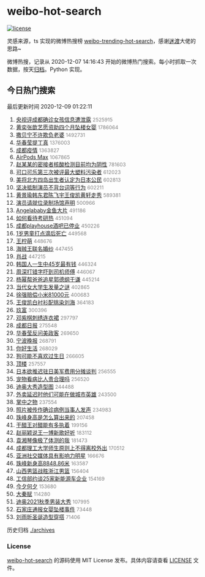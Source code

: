 # weibo-hot-search

[![license](https://img.shields.io/github/license/Arrackisarookie/weibo-hot-search)](https://github.com/Arrackisarookie/weibo-hot-search/blob/master/LICENSE)

灵感来源，ts 实现的微博热搜榜 [weibo-trending-hot-search](https://github.com/justjavac/weibo-trending-hot-search)，感谢[迷渡](https://github.com/justjavac)大佬的思路~

微博热搜，记录从 2020-12-07 14:16:43 开始的微博热门搜索。每小时抓取一次数据，按天[归档](./archives)。Python 实现。

## 今日热门搜索

<!-- Rank Begin -->

最后更新时间 2020-12-09 01:22:11

1. [央视评成都确诊女孩信息遭泄露](https://s.weibo.com/weibo?q=%23%E5%A4%AE%E8%A7%86%E8%AF%84%E6%88%90%E9%83%BD%E7%A1%AE%E8%AF%8A%E5%A5%B3%E5%AD%A9%E4%BF%A1%E6%81%AF%E9%81%AD%E6%B3%84%E9%9C%B2%23&Refer=top) <font color="#808080" size="2">2525915</font>
1. [黄奕张歆艺愿资助四个月坠楼女婴](https://s.weibo.com/weibo?q=%23%E9%BB%84%E5%A5%95%E5%BC%A0%E6%AD%86%E8%89%BA%E6%84%BF%E8%B5%84%E5%8A%A9%E5%9B%9B%E4%B8%AA%E6%9C%88%E5%9D%A0%E6%A5%BC%E5%A5%B3%E5%A9%B4%23&Refer=top) <font color="#808080" size="2">1786064</font>
1. [撒贝宁不许欺负老婆](https://s.weibo.com/weibo?q=%E6%92%92%E8%B4%9D%E5%AE%81%E4%B8%8D%E8%AE%B8%E6%AC%BA%E8%B4%9F%E8%80%81%E5%A9%86&Refer=top) <font color="#808080" size="2">1492731</font>
1. [华春莹提丁真](https://s.weibo.com/weibo?q=%23%E5%8D%8E%E6%98%A5%E8%8E%B9%E6%8F%90%E4%B8%81%E7%9C%9F%23&Refer=top) <font color="#808080" size="2">1376003</font>
1. [成都疫情](https://s.weibo.com/weibo?q=%E6%88%90%E9%83%BD%E7%96%AB%E6%83%85&Refer=top) <font color="#808080" size="2">1363827</font>
1. [AirPods Max](https://s.weibo.com/weibo?q=AirPods%20Max&Refer=top) <font color="#808080" size="2">1067865</font>
1. [赵某某的密接者核酸检测目前均为阴性](https://s.weibo.com/weibo?q=%23%E8%B5%B5%E6%9F%90%E6%9F%90%E7%9A%84%E5%AF%86%E6%8E%A5%E8%80%85%E6%A0%B8%E9%85%B8%E6%A3%80%E6%B5%8B%E7%9B%AE%E5%89%8D%E5%9D%87%E4%B8%BA%E9%98%B4%E6%80%A7%23&Refer=top) <font color="#808080" size="2">781603</font>
1. [可口可乐第三次被评最大塑料污染者](https://s.weibo.com/weibo?q=%23%E5%8F%AF%E5%8F%A3%E5%8F%AF%E4%B9%90%E7%AC%AC%E4%B8%89%E6%AC%A1%E8%A2%AB%E8%AF%84%E6%9C%80%E5%A4%A7%E5%A1%91%E6%96%99%E6%B1%A1%E6%9F%93%E8%80%85%23&Refer=top) <font color="#808080" size="2">612023</font>
1. [美将北方四岛出生者认定为日本公民](https://s.weibo.com/weibo?q=%E7%BE%8E%E5%B0%86%E5%8C%97%E6%96%B9%E5%9B%9B%E5%B2%9B%E5%87%BA%E7%94%9F%E8%80%85%E8%AE%A4%E5%AE%9A%E4%B8%BA%E6%97%A5%E6%9C%AC%E5%85%AC%E6%B0%91&Refer=top) <font color="#808080" size="2">602813</font>
1. [坚决抵制演员不背台词等行为](https://s.weibo.com/weibo?q=%23%E5%9D%9A%E5%86%B3%E6%8A%B5%E5%88%B6%E6%BC%94%E5%91%98%E4%B8%8D%E8%83%8C%E5%8F%B0%E8%AF%8D%E7%AD%89%E8%A1%8C%E4%B8%BA%23&Refer=top) <font color="#808080" size="2">602211</font>
1. [黄景瑜韩东君陈飞宇王俊凯黄轩走秀](https://s.weibo.com/weibo?q=%23%E9%BB%84%E6%99%AF%E7%91%9C%E9%9F%A9%E4%B8%9C%E5%90%9B%E9%99%88%E9%A3%9E%E5%AE%87%E7%8E%8B%E4%BF%8A%E5%87%AF%E9%BB%84%E8%BD%A9%E8%B5%B0%E7%A7%80%23&Refer=top) <font color="#808080" size="2">589381</font>
1. [演员请就位录制场馆声明](https://s.weibo.com/weibo?q=%23%E6%BC%94%E5%91%98%E8%AF%B7%E5%B0%B1%E4%BD%8D%E5%BD%95%E5%88%B6%E5%9C%BA%E9%A6%86%E5%A3%B0%E6%98%8E%23&Refer=top) <font color="#808080" size="2">500966</font>
1. [Angelababy金鱼大片](https://s.weibo.com/weibo?q=%23Angelababy%E9%87%91%E9%B1%BC%E5%A4%A7%E7%89%87%23&Refer=top) <font color="#808080" size="2">491186</font>
1. [如何看待考研热](https://s.weibo.com/weibo?q=%23%E5%A6%82%E4%BD%95%E7%9C%8B%E5%BE%85%E8%80%83%E7%A0%94%E7%83%AD%23&Refer=top) <font color="#808080" size="2">451094</font>
1. [成都playhouse酒吧已停业](https://s.weibo.com/weibo?q=%23%E6%88%90%E9%83%BDplayhouse%E9%85%92%E5%90%A7%E5%B7%B2%E5%81%9C%E4%B8%9A%23&Refer=top) <font color="#808080" size="2">450226</font>
1. [1岁男童打点滴后死亡](https://s.weibo.com/weibo?q=%231%E5%B2%81%E7%94%B7%E7%AB%A5%E6%89%93%E7%82%B9%E6%BB%B4%E5%90%8E%E6%AD%BB%E4%BA%A1%23&Refer=top) <font color="#808080" size="2">449568</font>
1. [王柠萌](https://s.weibo.com/weibo?q=%E7%8E%8B%E6%9F%A0%E8%90%8C&Refer=top) <font color="#808080" size="2">448676</font>
1. [海贼王联名婚纱](https://s.weibo.com/weibo?q=%23%E6%B5%B7%E8%B4%BC%E7%8E%8B%E8%81%94%E5%90%8D%E5%A9%9A%E7%BA%B1%23&Refer=top) <font color="#808080" size="2">447455</font>
1. [肖战](https://s.weibo.com/weibo?q=%E8%82%96%E6%88%98&Refer=top) <font color="#808080" size="2">447215</font>
1. [韩国人一生中45岁最有钱](https://s.weibo.com/weibo?q=%E9%9F%A9%E5%9B%BD%E4%BA%BA%E4%B8%80%E7%94%9F%E4%B8%AD45%E5%B2%81%E6%9C%80%E6%9C%89%E9%92%B1&Refer=top) <font color="#808080" size="2">446324</font>
1. [周深打错字吓到司机师傅](https://s.weibo.com/weibo?q=%23%E5%91%A8%E6%B7%B1%E6%89%93%E9%94%99%E5%AD%97%E5%90%93%E5%88%B0%E5%8F%B8%E6%9C%BA%E5%B8%88%E5%82%85%23&Refer=top) <font color="#808080" size="2">446067</font>
1. [杨幂帮爸爸追星郭德纲于谦](https://s.weibo.com/weibo?q=%23%E6%9D%A8%E5%B9%82%E5%B8%AE%E7%88%B8%E7%88%B8%E8%BF%BD%E6%98%9F%E9%83%AD%E5%BE%B7%E7%BA%B2%E4%BA%8E%E8%B0%A6%23&Refer=top) <font color="#808080" size="2">445214</font>
1. [当代女大学生发量之谜](https://s.weibo.com/weibo?q=%23%E5%BD%93%E4%BB%A3%E5%A5%B3%E5%A4%A7%E5%AD%A6%E7%94%9F%E5%8F%91%E9%87%8F%E4%B9%8B%E8%B0%9C%23&Refer=top) <font color="#808080" size="2">402865</font>
1. [徐强赔偿小米81000元](https://s.weibo.com/weibo?q=%E5%BE%90%E5%BC%BA%E8%B5%94%E5%81%BF%E5%B0%8F%E7%B1%B381000%E5%85%83&Refer=top) <font color="#808080" size="2">400683</font>
1. [王俊凯白衬衫配挑染刘海](https://s.weibo.com/weibo?q=%23%E7%8E%8B%E4%BF%8A%E5%87%AF%E7%99%BD%E8%A1%AC%E8%A1%AB%E9%85%8D%E6%8C%91%E6%9F%93%E5%88%98%E6%B5%B7%23&Refer=top) <font color="#808080" size="2">364183</font>
1. [玖富](https://s.weibo.com/weibo?q=%E7%8E%96%E5%AF%8C&Refer=top) <font color="#808080" size="2">300396</font>
1. [邓紫棋刺绣连衣裙](https://s.weibo.com/weibo?q=%23%E9%82%93%E7%B4%AB%E6%A3%8B%E5%88%BA%E7%BB%A3%E8%BF%9E%E8%A1%A3%E8%A3%99%23&Refer=top) <font color="#808080" size="2">297797</font>
1. [成都日报](https://s.weibo.com/weibo?q=%E6%88%90%E9%83%BD%E6%97%A5%E6%8A%A5&Refer=top) <font color="#808080" size="2">275548</font>
1. [华春莹反问美政客](https://s.weibo.com/weibo?q=%23%E5%8D%8E%E6%98%A5%E8%8E%B9%E5%8F%8D%E9%97%AE%E7%BE%8E%E6%94%BF%E5%AE%A2%23&Refer=top) <font color="#808080" size="2">269650</font>
1. [宁波晚报](https://s.weibo.com/weibo?q=%23%E5%AE%81%E6%B3%A2%E6%99%9A%E6%8A%A5%23&Refer=top) <font color="#808080" size="2">268791</font>
1. [你好生活](https://s.weibo.com/weibo?q=%E4%BD%A0%E5%A5%BD%E7%94%9F%E6%B4%BB&Refer=top) <font color="#808080" size="2">268029</font>
1. [狗可能不喜欢过生日](https://s.weibo.com/weibo?q=%23%E7%8B%97%E5%8F%AF%E8%83%BD%E4%B8%8D%E5%96%9C%E6%AC%A2%E8%BF%87%E7%94%9F%E6%97%A5%23&Refer=top) <font color="#808080" size="2">266605</font>
1. [顶楼](https://s.weibo.com/weibo?q=%E9%A1%B6%E6%A5%BC&Refer=top) <font color="#808080" size="2">257557</font>
1. [日本欲推迟驻日美军费用分摊谈判](https://s.weibo.com/weibo?q=%E6%97%A5%E6%9C%AC%E6%AC%B2%E6%8E%A8%E8%BF%9F%E9%A9%BB%E6%97%A5%E7%BE%8E%E5%86%9B%E8%B4%B9%E7%94%A8%E5%88%86%E6%91%8A%E8%B0%88%E5%88%A4&Refer=top) <font color="#808080" size="2">256555</font>
1. [宠物看病比人贵合理吗](https://s.weibo.com/weibo?q=%23%E5%AE%A0%E7%89%A9%E7%9C%8B%E7%97%85%E6%AF%94%E4%BA%BA%E8%B4%B5%E5%90%88%E7%90%86%E5%90%97%23&Refer=top) <font color="#808080" size="2">256520</font>
1. [迪奥大秀造型图](https://s.weibo.com/weibo?q=%23%E8%BF%AA%E5%A5%A5%E5%A4%A7%E7%A7%80%E9%80%A0%E5%9E%8B%E5%9B%BE%23&Refer=top) <font color="#808080" size="2">244488</font>
1. [外卖延迟时他们可能在做城市英雄](https://s.weibo.com/weibo?q=%E5%A4%96%E5%8D%96%E5%BB%B6%E8%BF%9F%E6%97%B6%E4%BB%96%E4%BB%AC%E5%8F%AF%E8%83%BD%E5%9C%A8%E5%81%9A%E5%9F%8E%E5%B8%82%E8%8B%B1%E9%9B%84&Refer=top) <font color="#808080" size="2">243500</font>
1. [掌中之物](https://s.weibo.com/weibo?q=%E6%8E%8C%E4%B8%AD%E4%B9%8B%E7%89%A9&Refer=top) <font color="#808080" size="2">237554</font>
1. [照片被传作确诊病例当事人发声](https://s.weibo.com/weibo?q=%23%E7%85%A7%E7%89%87%E8%A2%AB%E4%BC%A0%E4%BD%9C%E7%A1%AE%E8%AF%8A%E7%97%85%E4%BE%8B%E5%BD%93%E4%BA%8B%E4%BA%BA%E5%8F%91%E5%A3%B0%23&Refer=top) <font color="#808080" size="2">234983</font>
1. [珠峰身高是怎么算出来的](https://s.weibo.com/weibo?q=%E7%8F%A0%E5%B3%B0%E8%BA%AB%E9%AB%98%E6%98%AF%E6%80%8E%E4%B9%88%E7%AE%97%E5%87%BA%E6%9D%A5%E7%9A%84&Refer=top) <font color="#808080" size="2">207458</font>
1. [干醋王对醋能有多执着](https://s.weibo.com/weibo?q=%23%E5%B9%B2%E9%86%8B%E7%8E%8B%E5%AF%B9%E9%86%8B%E8%83%BD%E6%9C%89%E5%A4%9A%E6%89%A7%E7%9D%80%23&Refer=top) <font color="#808080" size="2">199156</font>
1. [赵丽颖说王一博新歌好听](https://s.weibo.com/weibo?q=%23%E8%B5%B5%E4%B8%BD%E9%A2%96%E8%AF%B4%E7%8E%8B%E4%B8%80%E5%8D%9A%E6%96%B0%E6%AD%8C%E5%A5%BD%E5%90%AC%23&Refer=top) <font color="#808080" size="2">183112</font>
1. [袁湘琴像极了体测的我](https://s.weibo.com/weibo?q=%23%E8%A2%81%E6%B9%98%E7%90%B4%E5%83%8F%E6%9E%81%E4%BA%86%E4%BD%93%E6%B5%8B%E7%9A%84%E6%88%91%23&Refer=top) <font color="#808080" size="2">181473</font>
1. [成都理工大学师生原则上不得离校外出](https://s.weibo.com/weibo?q=%23%E6%88%90%E9%83%BD%E7%90%86%E5%B7%A5%E5%A4%A7%E5%AD%A6%E5%B8%88%E7%94%9F%E5%8E%9F%E5%88%99%E4%B8%8A%E4%B8%8D%E5%BE%97%E7%A6%BB%E6%A0%A1%E5%A4%96%E5%87%BA%23&Refer=top) <font color="#808080" size="2">170512</font>
1. [亚洲社交媒体具有影响力明星](https://s.weibo.com/weibo?q=%23%E4%BA%9A%E6%B4%B2%E7%A4%BE%E4%BA%A4%E5%AA%92%E4%BD%93%E5%85%B7%E6%9C%89%E5%BD%B1%E5%93%8D%E5%8A%9B%E6%98%8E%E6%98%9F%23&Refer=top) <font color="#808080" size="2">166676</font>
1. [珠峰新身高8848.86米](https://s.weibo.com/weibo?q=%23%E7%8F%A0%E5%B3%B0%E6%96%B0%E8%BA%AB%E9%AB%988848.86%E7%B1%B3%23&Refer=top) <font color="#808080" size="2">163587</font>
1. [山西男篮战胜浙江男篮](https://s.weibo.com/weibo?q=%E5%B1%B1%E8%A5%BF%E7%94%B7%E7%AF%AE%E6%88%98%E8%83%9C%E6%B5%99%E6%B1%9F%E7%94%B7%E7%AF%AE&Refer=top) <font color="#808080" size="2">156404</font>
1. [工信部约谈25家新能源车企业](https://s.weibo.com/weibo?q=%E5%B7%A5%E4%BF%A1%E9%83%A8%E7%BA%A6%E8%B0%8825%E5%AE%B6%E6%96%B0%E8%83%BD%E6%BA%90%E8%BD%A6%E4%BC%81%E4%B8%9A&Refer=top) <font color="#808080" size="2">154169</font>
1. [今夕何夕](https://s.weibo.com/weibo?q=%E4%BB%8A%E5%A4%95%E4%BD%95%E5%A4%95&Refer=top) <font color="#808080" size="2">153680</font>
1. [大秦赋](https://s.weibo.com/weibo?q=%E5%A4%A7%E7%A7%A6%E8%B5%8B&Refer=top) <font color="#808080" size="2">114280</font>
1. [迪奥2021秋季男装大秀](https://s.weibo.com/weibo?q=%E8%BF%AA%E5%A5%A52021%E7%A7%8B%E5%AD%A3%E7%94%B7%E8%A3%85%E5%A4%A7%E7%A7%80&Refer=top) <font color="#808080" size="2">107995</font>
1. [石家庄通报女婴坠楼事件](https://s.weibo.com/weibo?q=%23%E7%9F%B3%E5%AE%B6%E5%BA%84%E9%80%9A%E6%8A%A5%E5%A5%B3%E5%A9%B4%E5%9D%A0%E6%A5%BC%E4%BA%8B%E4%BB%B6%23&Refer=top) <font color="#808080" size="2">73448</font>
1. [刘雨昕圣诞造型穿搭](https://s.weibo.com/weibo?q=%23%E5%88%98%E9%9B%A8%E6%98%95%E5%9C%A3%E8%AF%9E%E9%80%A0%E5%9E%8B%E7%A9%BF%E6%90%AD%23&Refer=top) <font color="#808080" size="2">71406</font>
<!-- Rank End -->

历史归档 [./archives](./archives)

### License

[weibo-hot-search](https://github.com/Arrackisarookie/weibo-hot-search) 的源码使用 MIT License 发布。具体内容请查看 [LICENSE](./LICENSE) 文件。
